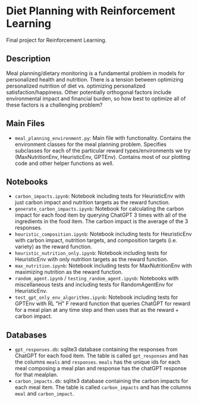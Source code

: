 # Diet Planning with Reinforcement Learning
Final project for Reinforcement Learning.

## Description
Meal planning/dietary monitoring is a fundamental problem in models for personalized health and nutrition. There is a tension between optimizing personalized nutrition of diet vs. optimizing personalized satisfaction/happiness. Other potentially orthogonal factors include environmental impact and financial burden, so how best to optimize all of these factors is a challenging problem?

## Main Files
- `meal_planning_environment.py`: Main file with functionality. Contains the environment classes for the meal planning problem. Specifies subclasses for each of the particular reward types/environments we try (MaxNutritionEnv, HeuristicEnv, GPTEnv). Contains most of our plotting code and other helper functions as well. 

## Notebooks
- `carbon_impacts.ipynb`: Notebook including tests for HeuristicEnv with just carbon impact and nutrition targets as the reward function.
- `generate_carbon_impacts.ipynb`: Notebook for calculating the carbon impact for each food item by querying ChatGPT 3 times with all of the ingredients in the food item. The carbon impact is the average of the 3 responses.
- `heuristic_composition.ipynb`: Notebook including tests for HeuristicEnv with carbon impact, nutrition targets, and composition targets (i.e. variety) as the reward function.
- `heuristic_nutrition_only.ipynb`: Notebook including tests for HeuristicEnv with only nutrition targets as the reward function.
- `max_nutrition.ipynb`: Notebook including tests for MaxNutritionEnv with maximizing nutrition as the reward function.
- `random_agent.ipynb` / `testing_random_agent.ipynb`: Notebooks with miscellaneous tests and including tests for RandomAgentEnv for HeuristicEnv.
- `test_gpt_only_env_algorithms.ipynb`: Notebook including tests for GPTEnv with RL "H" F reward function that queries ChatGPT for reward for a meal plan at any time step and then uses that as the reward + carbon impact.

## Databases
- `gpt_responses.db`: sqlite3 database containing the responses from ChatGPT for each food item. The table is called `gpt_responses` and has the columns `meals` and `responses`. `meals` has the unique ids for each meal composing a meal plan and response has the chatGPT response for that mealplan.
- `carbon_impacts.db`: sqlite3 database containing the carbon impacts for each meal item. The table is called `carbon_impacts` and has the columns `meal` and `carbon_impact`.